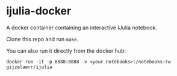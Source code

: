 ijulia-docker
=============

A docker container containing an interactive IJulia notebook.

Clone this repo and run `make`.


You can also run it directly from the docker hub:

```
docker run -it -p 8888:8888 -v <your notebooks>:/notebooks:rw gijzelaerr/ijulia
```
